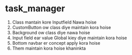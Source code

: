 # task_manager

1. Class mantain kore Inputfield Nawa hoise
2. CustomButton ow class diye maintain kora hoise
3. Background ow class diye nawa hoise
4. Input field ear value Global kiey diye maintain kora hoise
5. Bottom navbar er concept apply kora hoise
6. Them maintain kora hoise khaninkta
